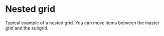 # Nested grid

Typical example of a nested grid. You can move items between the master grid and the subgrid.

<div ref="el"></div>

<script setup>
import { createElement } from 'react'
import { createRoot } from 'react-dom/client'
import { ref, onMounted } from 'vue'
import {Nested} from '@declarative-gridstack/react/examples'

const el = ref()
onMounted(() => {
  const root = createRoot(el.value)
  root.render(createElement(Nested, {}, null))
})
</script>

